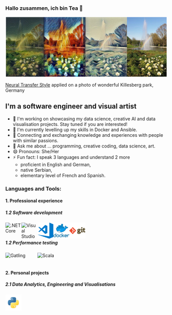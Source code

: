 ### Hallo zusammen, ich bin Tea  👋

 <img alt="GIF" src="https://github.com/teaprokic/teaprokic/blob/main/Banner.png" />
 <p><a href="https://www.tensorflow.org/tutorials/generative/style_transfer" title="Neural Transfer Style">Neural Transfer Style</a> applied on a photo of wonderful Killesberg park, Germany </p> 

## I'm a software engineer and visual artist 
- 🔭 I'm working on showcasing my data science, creative AI and data visualisation projects. Stay tuned if you are interested!
- 🌱 I'm currently levelling up my skills in Docker and Ansible.
- 👯 Connecting and exchanging knowledge and experiences with people with similar passions. 
- 💬 Ask me about ... programming, creative coding, data science, art. 
- 😄 Pronouns: She/Her
- ⚡ Fun fact: I speak 3 languages and understand 2 more
  - proficient in English and German,
  - native Serbian,
  - elementary level of French and Spanish. 

### Languages and Tools:

#### 1. Professional experience 

##### 1.2 Software development
<img align="left" alt=".NET Core" width="50px" src="https://upload.wikimedia.org/wikipedia/commons/e/ee/.NET_Core_Logo.svg" />
<img align="left" alt="Visual Studio" width="50px" src="https://upload.wikimedia.org/wikipedia/commons/c/cd/Visual_Studio_2017_Logo.svg" />
<img align="left" alt="Visual Studio Code" width="50px" src="https://raw.githubusercontent.com/github/explore/80688e429a7d4ef2fca1e82350fe8e3517d3494d/topics/visual-studio-code/visual-studio-code.png" />
<img align="left" alt="Docker" width="50px" src="https://raw.githubusercontent.com/github/explore/80688e429a7d4ef2fca1e82350fe8e3517d3494d/topics/docker/docker.png" />
<img align="left" alt="Git" width="50px" src="https://raw.githubusercontent.com/github/explore/80688e429a7d4ef2fca1e82350fe8e3517d3494d/topics/git/git.png"  />

<br /> <br />
##### 1.2 Performance testing
<img align="left" alt="Gatling" width="100px" src="https://upload.wikimedia.org/wikipedia/commons/e/ea/Gatling-logo.png" />
<img align="left" alt="Scala" width="100px" src="https://upload.wikimedia.org/wikipedia/commons/3/39/Scala-full-color.svg" />
<br /> <br />

#### 2. Personal projects 
##### 2.1 Data Analytics, Engineering and Visualisations
<img align="left" alt="python" width="50px" src="https://raw.githubusercontent.com/github/explore/80688e429a7d4ef2fca1e82350fe8e3517d3494d/topics/python/python.png" />
<br /> <br />
